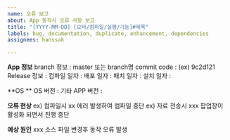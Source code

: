 ```yaml
---
name: 오류 보고
about: App 동작시 오류 사항 보고
title: "[YYYY-MM-DD] [오타/컴파일/실행/기능]#제목"
labels: bug, documentation, duplicate, enhancement, dependencies
assignees: hanssak

---
```


**App 정보**
branch 정보 : master 또는 branch명
commit code : (ex) 9c2d121
Release 정보 :
컴파일 일자 :
배포 일자 :
패치 일자 : 
설치 일자 :

**OS **
OS 버전 :
기타 APP 버전  :

**오류 현상**
ex) 컴파일시 xx 에러 발생하여 컴파일 중단
ex) 자료 전송시 xxx 팝업창이 활성화 되면서 진행 중단

**예상 원인**
xxx 소스 파일 변경후 동작 오류 발생
